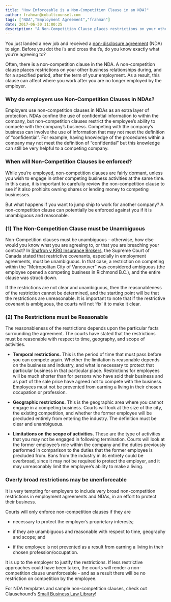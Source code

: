 ```yaml
---
title: "How Enforceable is a Non-Competition Clause in an NDA?"
author: frahman@cobaltcounsel.com
tags: ["NDA","Employment Agreement","frahman"]
date: 2017-06-30 11:00:25
description: "A Non-Competition Clause places restrictions on your other business relationships during, and for a specified period, after the term of your employment.  If it important to understand exactly what you are agreeing to before you dot the i's and cross the t's."
---
```


You just landed a new job and received a [non-disclosure agreement](https://www.clausehound.com/legal-contract/confidentiality-agreement-non-disclosure-agreement) (NDA) to sign. Before you dot the i’s and cross the t’s, do you know exactly what you’re agreeing to?

Often, there is a non-competition clause in the NDA. A non-competition clause places restrictions on your other business relationships during, and for a specified period, after the term of your employment. As a result, this clause can affect where you work after you are no longer employed by the employer.

### Why do employers use Non-Competition Clauses in NDAs?

Employers use non-competition clauses in NDAs as an extra layer of protection. NDAs confine the use of confidential information to within the company, but non-competition clauses restrict the employee’s ability to compete with the company’s business. Competing with the company’s business can involve the use of information that may not meet the definition of “confidential”. For example, having knowledge of the procedures within a company may not meet the definition of “confidential” but this knowledge can still be very helpful to a competing company.

### When will Non-Competition Clauses be enforced?

While you’re employed, non-competition clauses are fairly dormant, unless you wish to engage in other competing business activities at the same time. In this case, it is important to carefully review the non-competition clause to see if it also prohibits owning shares or lending money to competing businesses.

But what happens if you want to jump ship to work for another company? A non-competition clause can potentially be enforced against you if it is unambiguous and reasonable.

### (1) The Non-Competition Clause must be Unambiguous

Non-Competition clauses must be unambiguous – otherwise, how else would you know what you are agreeing to, or that you are breaching your contract? In [Shafron v KRG Insurance Brokers](https://scc-csc.lexum.com/scc-csc/scc-csc/en/item/7327/index.do), the Supreme Court of Canada stated that restrictive covenants, especially in employment agreements, must be unambiguous. In that case, a restriction on competing within the “Metropolitan City of Vancouver” was considered ambiguous (the employee opened a competing business in Richmond B.C.), and the entire clause was struck down.

If the restrictions are not clear and unambiguous, then the reasonableness of the restriction cannot be determined, and the starting point will be that the restrictions are unreasonable. It is important to note that if the restrictive covenant is ambiguous, the courts will not ‘fix’ it to make it clear.

### (2) The Restrictions must be Reasonable

The reasonableness of the restrictions depends upon the particular facts surrounding the agreement. The courts have stated that the restrictions must be reasonable with respect to time, geography, and scope of activities.

- **Temporal restrictions.** This is the period of time that must pass before you can compete again. Whether the limitation is reasonable depends on the business and industry, and what is necessary to protect that particular business in that particular place. Restrictions for employees will be much shorter than for persons who have sold their business and as part of the sale price have agreed not to compete with the business. Employees must not be prevented from earning a living in their chosen occupation or profession.

- **Geographic restrictions.** This is the geographic area where you cannot engage in a competing business. Courts will look at the size of the city, the existing competition, and whether the former employee will be precluded entirely from entering the industry. The definition must be clear and unambiguous.

- **Limitations on the scope of activities.** These are the type of activities that you may not be engaged in following termination. Courts will look at the former employee’s role within the company and the duties previously performed in comparison to the duties that the former employee is precluded from. Bans from the industry in its entirety could be overbroad, since it may not be required to protect the employer, and it may unreasonably limit the employee’s ability to make a living.

### Overly broad restrictions may be unenforceable

It is very tempting for employers to include very broad non-competition restrictions in employment agreements and NDAs, in an effort to protect their business.

Courts will only enforce non-competition clauses if they are

- necessary to protect the employer’s proprietary interests; 

- if they are unambiguous and reasonable with respect to time, geography and scope; and

- if the employee is not prevented as a result from earning a living in their chosen profession/occupation.

It is up to the employer to justify the restrictions. If less restrictive approaches could have been taken, the courts will render a non-competition clause unenforceable - and as a result there will be no restriction on competition by the employee.

For NDA templates and sample non-competition clauses, check out Clausehound’s [Small Business Law Library](https://www.clausehound.com/documents/)!

